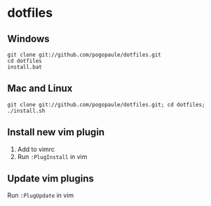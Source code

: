 # dotfiles

## Windows

`git clone git://github.com/pogopaule/dotfiles.git`<br/>
`cd dotfiles`<br/>
`install.bat`<br/>

## Mac and Linux

`git clone git://github.com/pogopaule/dotfiles.git; cd dotfiles; ./install.sh`

## Install new vim plugin

1. Add to vimrc
2. Run `:PlugInstall` in vim

## Update vim plugins

Run `:PlugUpdate` in vim
